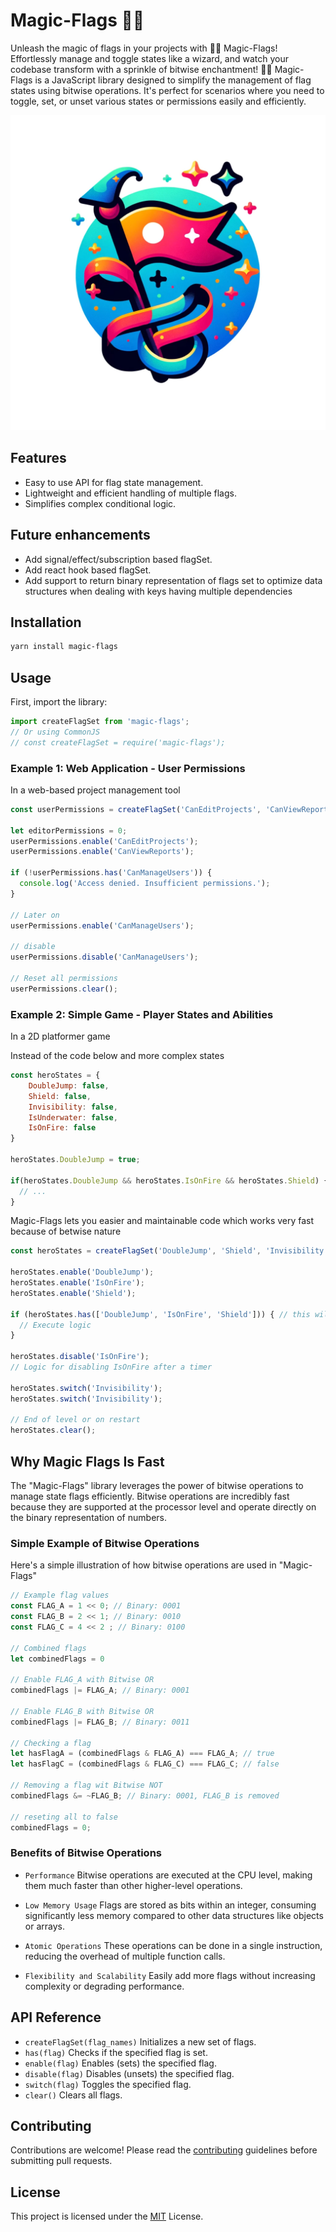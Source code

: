 # Magic-Flags 🎩✨

Unleash the magic of flags in your projects with 🎩✨ Magic-Flags! Effortlessly manage and toggle states like a wizard, and watch your codebase transform with a sprinkle of bitwise enchantment! 🌟🚀
Magic-Flags is a JavaScript library designed to simplify the management of flag states using bitwise operations. It's perfect for scenarios where you need to toggle, set, or unset various states or permissions easily and efficiently.

![Magic-Flags Logo](logo.png)

## Features

- Easy to use API for flag state management.
- Lightweight and efficient handling of multiple flags.
- Simplifies complex conditional logic.

## Future enhancements
- Add signal/effect/subscription based flagSet.
- Add react hook based flagSet.
- Add support to return binary representation of flags set to optimize data structures when dealing with keys having multiple dependencies

## Installation

```bash
yarn install magic-flags
```

## Usage
First, import the library:

```js
import createFlagSet from 'magic-flags';
// Or using CommonJS
// const createFlagSet = require('magic-flags');
```

### Example 1: Web Application - User Permissions
In a web-based project management tool


```js
const userPermissions = createFlagSet('CanEditProjects', 'CanViewReports', 'CanManageUsers');

let editorPermissions = 0;
userPermissions.enable('CanEditProjects');
userPermissions.enable('CanViewReports');

if (!userPermissions.has('CanManageUsers')) {
  console.log('Access denied. Insufficient permissions.');
}

// Later on
userPermissions.enable('CanManageUsers');

// disable
userPermissions.disable('CanManageUsers');

// Reset all permissions
userPermissions.clear();

```

### Example 2: Simple Game - Player States and Abilities
In a 2D platformer game

Instead of the code below and more complex states
```js
const heroStates = {
    DoubleJump: false,
    Shield: false,
    Invisibility: false,
    IsUnderwater: false,
    IsOnFire: false
}

heroStates.DoubleJump = true;

if(heroStates.DoubleJump && heroStates.IsOnFire && heroStates.Shield) {
  // ...
}
```

Magic-Flags lets you easier and maintainable code which works very fast because of betwise nature

```js
const heroStates = createFlagSet('DoubleJump', 'Shield', 'Invisibility', 'IsUnderwater', 'IsOnFire');

heroStates.enable('DoubleJump');
heroStates.enable('IsOnFire');
heroStates.enable('Shield');

if (heroStates.has(['DoubleJump', 'IsOnFire', 'Shield'])) { // this will return true
  // Execute logic
}

heroStates.disable('IsOnFire');
// Logic for disabling IsOnFire after a timer

heroStates.switch('Invisibility');
heroStates.switch('Invisibility');

// End of level or on restart
heroStates.clear();

```

## Why Magic Flags Is Fast
The "Magic-Flags" library leverages the power of bitwise operations to manage state flags efficiently. Bitwise operations are incredibly fast because they are supported at the processor level and operate directly on the binary representation of numbers.

### Simple Example of Bitwise Operations
Here's a simple illustration of how bitwise operations are used in "Magic-Flags"

```js
// Example flag values
const FLAG_A = 1 << 0; // Binary: 0001
const FLAG_B = 2 << 1; // Binary: 0010
const FLAG_C = 4 << 2 ; // Binary: 0100

// Combined flags
let combinedFlags = 0

// Enable FLAG_A with Bitwise OR
combinedFlags |= FLAG_A; // Binary: 0001

// Enable FLAG_B with Bitwise OR
combinedFlags |= FLAG_B; // Binary: 0011

// Checking a flag
let hasFlagA = (combinedFlags & FLAG_A) === FLAG_A; // true
let hasFlagC = (combinedFlags & FLAG_C) === FLAG_C; // false

// Removing a flag wit Bitwise NOT
combinedFlags &= ~FLAG_B; // Binary: 0001, FLAG_B is removed

// reseting all to false
combinedFlags = 0;

```

### Benefits of Bitwise Operations
- `Performance` Bitwise operations are executed at the CPU level, making them much faster than other higher-level operations.

- `Low Memory Usage` Flags are stored as bits within an integer, consuming significantly less memory compared to other data structures like objects or arrays.

- `Atomic Operations` These operations can be done in a single instruction, reducing the overhead of multiple function calls.

- `Flexibility and Scalability` Easily add more flags without increasing complexity or degrading performance.


## API Reference
 - `createFlagSet(flag_names)` Initializes a new set of flags.
 - `has(flag)` Checks if the specified flag is set.
 - `enable(flag)` Enables (sets) the specified flag.
 - `disable(flag)` Disables (unsets) the specified flag.
 - `switch(flag)` Toggles the specified flag.
 - `clear()` Clears all flags.


## Contributing
Contributions are welcome! Please read the [contributing](CONTRIBUTION.md)
guidelines before submitting pull requests.

## License
This project is licensed under the [MIT](LICENSE) License.

